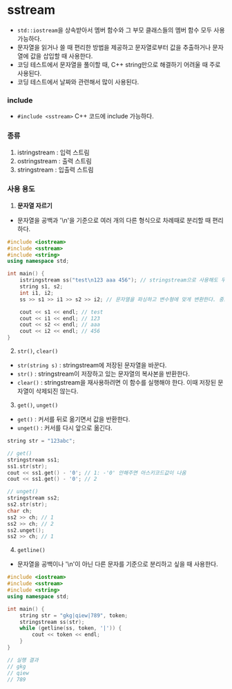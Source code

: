 # sstream
- `std::iostream`을 상속받아서 멤버 함수와 그 부모 클래스들의 멤버 함수 모두 사용 가능하다.
- 문자열을 읽거나 쓸 때 편리한 방법을 제공하고 문자열로부터 값을 추출하거나 문자열에 값을 삽입할 때 사용한다.
- 코딩 테스트에서 문자열을 풀이할 때, C++ string만으로 해결하기 어려울 때 주로 사용된다.
- 코딩 테스트에서 날짜와 관련해서 많이 사용된다.

### include
- `#include <sstream>` C++ 코드에 include 가능하다.

### 종류
1. istringstream : 입력 스트림
2. ostringstream : 출력 스트림
3. stringstream : 입출력 스트림

### 사용 용도
1. **문자열 자르기**
- 문자열을 공백과 '\n'을 기준으로 여러 개의 다른 형식으로 차례때로 분리할 때 편리하다.
```cpp
#include <iostream>
#include <sstream>
#include <string>
using namespace std;

int main() {
	istringstream ss("test\n123 aaa 456"); // stringstream으로 사용해도 무관하다.
	string s1, s2;
	int i1, i2;
	ss >> s1 >> i1 >> s2 >> i2; // 문자열을 파싱하고 변수형에 맞게 변환한다. 중요

	cout << s1 << endl; // test
	cout << i1 << endl; // 123
	cout << s2 << endl; // aaa
	cout << i2 << endl; // 456
}
```

2. `str()`, `clear()`
- `str(string s)` : stringstream에 저장된 문자열을 바꾼다.
- `str()` : stringstream이 저장하고 있는 문자열의 복사본을 반환한다.
- `clear()` : stringstream을 재사용하려면 이 함수를 실행해야 한다. 이때 저장된 문자열이 삭제되진 않는다.

3. `get()`, `unget()`
- `get()` : 커서를 뒤로 옮기면서 값을 반환한다.
- `unget()` : 커서를 다시 앞으로 옮긴다.
```cpp
string str = "123abc";

// get()
stringstream ss1;
ss1.str(str);
cout << ss1.get() - '0'; // 1: -'0' 안해주면 아스키코드값이 나옴
cout << ss1.get() - '0'; // 2

// unget()
stringstream ss2;
ss2.str(str);
char ch;
ss2 >> ch; // 1
ss2 >> ch; // 2
ss2.unget();
ss2 >> ch; // 1
```

4. `getline()`
- 문자열을 공백이나 '\n'이 아닌 다른 문자를 기준으로 분리하고 싶을 때 사용한다. 
```cpp
#include <iostream>
#include <sstream>
#include <string>
using namespace std;

int main() {
	string str = "gkg|qiew|789", token;
	stringstream ss(str);
	while (getline(ss, token, '|')) {
		cout << token << endl;
	}
}

// 실행 결과
// gkg
// qiew
// 789
```
